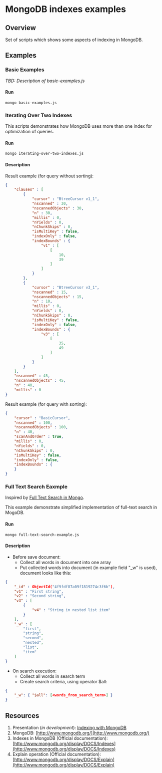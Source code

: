 MongoDB indexes examples
========================

## Overview
Set of scripts which shows some aspects of indexing in MongoDB.

## Examples

### Basic Examples
_TBD: Description of basic-examples.js_

#### Run
```
mongo basic-examples.js
```

### Iterating Over Two Indexes
This scripts demonstrates how MongoDB uses more than one index for optimization of queries.

#### Run
```
mongo iterating-over-two-indexes.js
```

#### Description
Result example (for query without sorting):
```json
{
	"clauses" : [
		{
			"cursor" : "BtreeCursor v1_1",
			"nscanned" : 30,
			"nscannedObjects" : 30,
			"n" : 30,
			"millis" : 0,
			"nYields" : 0,
			"nChunkSkips" : 0,
			"isMultiKey" : false,
			"indexOnly" : false,
			"indexBounds" : {
				"v1" : [
					[
						10,
						39
					]
				]
			}
		},
		{
			"cursor" : "BtreeCursor v3_1",
			"nscanned" : 15,
			"nscannedObjects" : 15,
			"n" : 10,
			"millis" : 0,
			"nYields" : 0,
			"nChunkSkips" : 0,
			"isMultiKey" : false,
			"indexOnly" : false,
			"indexBounds" : {
				"v3" : [
					[
						35,
						49
					]
				]
			}
		}
	],
	"nscanned" : 45,
	"nscannedObjects" : 45,
	"n" : 40,
	"millis" : 0
}
```

Result example (for query with sorting):
```json
{
	"cursor" : "BasicCursor",
	"nscanned" : 100,
	"nscannedObjects" : 100,
	"n" : 40,
	"scanAndOrder" : true,
	"millis" : 0,
	"nYields" : 0,
	"nChunkSkips" : 0,
	"isMultiKey" : false,
	"indexOnly" : false,
	"indexBounds" : {
	}
}
```

### Full Text Search Eaxmple
Inspired by [Full Text Search in Mongo](http://www.mongodb.org/display/DOCS/Full+Text+Search+in+Mongo).

This example demonstrate simplified implementation of full-text search in MogoDB.

#### Run
```
mongo full-text-search-example.js
```

#### Description
* Before save document:
    * Collect all words in document into one array
    * Put collected words into document (in example field "_w" is used), document looks like this:

```json
{
    "_id" : ObjectId("4f9fdf87a09f1819274c3f6b"),
    "v1" : "First string",
    "v2" : "Second string",
    "v3" : [
    	{
    	    "v4" : "String in nested list item"
    	}
    ],
    "_w" : [
    	"first",
    	"string",
    	"second",
    	"nested",
    	"list",
    	"item"
    ]
}
```
* On search execution:
    * Collect all words in search term
    * Create search criteria, using operator $all:
    
```json
{
    "_w": { "$all": [<words_from_search_term>] }
}
```

## Resources
1. Presentation (_in development_): [Indexing with MongoDB](https://docs.google.com/open?id=0B3yjF5899w1LMDA0ZFd2Yko5OU0)
2. MongoDB: [http://www.mongodb.org/](http://www.mongodb.org/)
3. Indexes in MongoDB (Official documentation): [http://www.mongodb.org/display/DOCS/Indexes](http://www.mongodb.org/display/DOCS/Indexes)
4. Explain operation (Official documentation): [http://www.mongodb.org/display/DOCS/Explain](http://www.mongodb.org/display/DOCS/Explain)
